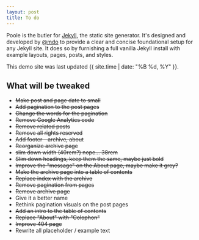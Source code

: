 ```yaml
---
layout: post
title: To do
---
```



Poole is the butler for [Jekyll](http://jekyllrb.com), the static site generator. It's designed and developed by [@mdo](https://twitter.com/mdo) to provide a clear and concise foundational setup for any Jekyll site. It does so by furnishing a full vanilla Jekyll install with example layouts, pages, posts, and styles.

This demo site was last updated {{ site.time | date: "%B %d, %Y" }}.

## What will be tweaked

* ~~Make post and page date to small~~ 
* ~~Add pagination to the post pages~~ 
* ~~Change the words for the pagination~~
* ~~Remove Google Analytics code~~
* ~~Remove related posts~~
* ~~Remove all rights reserved~~
* ~~Add footer - archive, about~~
* ~~Reorganize archive page~~
* ~~slim down width (40rem?) nope... 38rem~~
* ~~Slim down headings, keep them the same, maybe just bold~~
* ~~Improve the "message" on the About page, maybe make it grey?~~ 
* ~~Make the archive page into a table of contents~~
* ~~Replace index with the archive~~
* ~~Remove pagination from pages~~
* ~~Remove archive page~~
* Give it a better name
* Rethink pagination visuals on the post pages
* ~~Add an intro to the table of contents~~
* ~~Replace "About" with "Colophon"~~
* ~~Improve 404 page~~
* Rewrite all placeholder / example text

